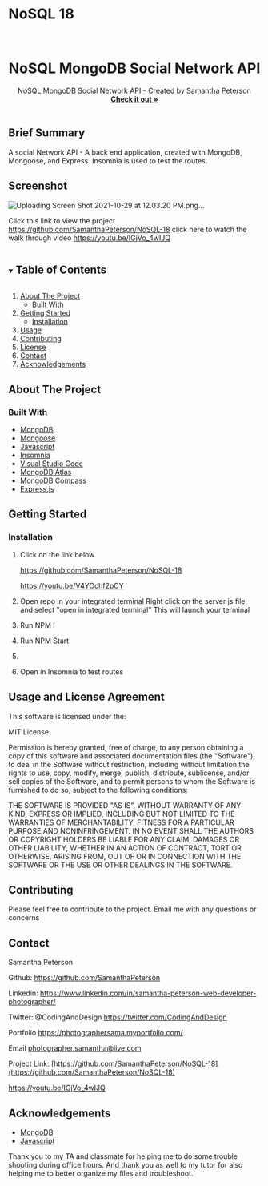 # NoSQL 18


<!-- PROJECT LOGO -->
<br />
<p align="center">


  <h1 align="center">NoSQL MongoDB Social Network API</h1>

  <p align="center">
    NoSQL MongoDB Social Network API - Created by Samantha Peterson
    <br />
    <a href="https://github.com/SamanthaPeterson/NoSQL-18"><strong>Check it out »</strong></a>
    <br />
    <br />
    
   
## Brief Summary 

A social Network API - 
A back end application, created with MongoDB, Mongoose, and Express. Insomnia is used to test the routes. 
 

## Screenshot
![Uploading Screen Shot 2021-10-29 at 12.03.20 PM.png…]()




Click this link to view the project https://github.com/SamanthaPeterson/NoSQL-18
 click here to watch the walk through video https://youtu.be/IGjVo_4wIJQ

   
  </p>
</p>



<!-- TABLE OF CONTENTS -->
<details open="open">
  <summary><h2 style="display: inline-block">Table of Contents</h2></summary>
  <ol>
    <li>
      <a href="#about-the-project">About The Project</a>
      <ul>
        <li><a href="#built-with">Built With</a></li>
      </ul>
    </li>
    <li>
      <a href="#getting-started">Getting Started</a>
      <ul>
        <li><a href="#installation">Installation</a></li>
      </ul>
    </li>
    <li><a href="#usage">Usage</a></li>
    <li><a href="#contributing">Contributing</a></li>
    <li><a href="#license">License</a></li>
    <li><a href="#contact">Contact</a></li>
    <li><a href="#acknowledgements">Acknowledgements</a></li>
  </ol>
</details>



<!-- ABOUT THE PROJECT -->
## About The Project



### Built With

* [MongoDB](https://www.mongodb.com/atlas/database?utm_content=rlsapostreg&utm_source=google&utm_campaign=gs_americas_uscan_search_brand_dsa_atlas_desktop_rlsa_postreg&utm_term=&utm_medium=cpc_paid_search&utm_ad=b&utm_ad_campaign_id=14383025495&gclid=Cj0KCQjwt-6LBhDlARIsAIPRQcJAeza3JbvYcwx8v3dL-zq0BVCih0tcUi4DtjbZ3unKyGNq1gvE-u8aAsmVEALw_wcB)
* [Mongoose](https://mongoosejs.com/)
* [Javascript](https://expressjs.com/)
* [Insomnia](https://insomnia.rest/)
* [Visual Studio Code](https://code.visualstudio.com/)
* [MongoDB Atlas](https://www.mongodb.com/cloud/atlas/efficiency?utm_content=rlsapostreg&utm_source=google&utm_campaign=gs_americas_uscan_search_brand_dsa_atlas_desktop_rlsa_postreg&utm_term=&utm_medium=cpc_paid_search&utm_ad=b&utm_ad_campaign_id=14383025495&gclid=Cj0KCQjwt-6LBhDlARIsAIPRQcKBqhmFp-pMtK24WlVrO15iSemuef21EP23MY49LT0nKm32VMdtKzoaAkhzEALw_wcB)
* [MongoDB Compass](https://www.mongodb.com/products/compass)
* [Express.js](https://expressjs.com/)
  
<!-- GETTING STARTED -->
## Getting Started


### Installation

1. Click on the link below 
 
    https://github.com/SamanthaPeterson/NoSQL-18
    
    https://youtu.be/V4YOchf2pCY
   
2. Open repo in your integrated terminal 
Right click on the server js file, and select "open in integrated terminal"
This will launch your terminal
3. Run NPM I
4. Run NPM Start
5. 
5. Open in Insomnia to test routes 



<!-- USAGE EXAMPLES -->
## Usage and License Agreement

This software is licensed under the:

MIT License

Permission is hereby granted, free of charge, to any person obtaining a copy
of this software and associated documentation files (the "Software"), to deal
in the Software without restriction, including without limitation the rights
to use, copy, modify, merge, publish, distribute, sublicense, and/or sell
copies of the Software, and to permit persons to whom the Software is
furnished to do so, subject to the following conditions:

THE SOFTWARE IS PROVIDED "AS IS", WITHOUT WARRANTY OF ANY KIND, EXPRESS OR
IMPLIED, INCLUDING BUT NOT LIMITED TO THE WARRANTIES OF MERCHANTABILITY,
FITNESS FOR A PARTICULAR PURPOSE AND NONINFRINGEMENT. IN NO EVENT SHALL THE
AUTHORS OR COPYRIGHT HOLDERS BE LIABLE FOR ANY CLAIM, DAMAGES OR OTHER
LIABILITY, WHETHER IN AN ACTION OF CONTRACT, TORT OR OTHERWISE, ARISING FROM,
OUT OF OR IN CONNECTION WITH THE SOFTWARE OR THE USE OR OTHER DEALINGS IN THE
SOFTWARE.


<!-- CONTRIBUTING -->
## Contributing

Please feel free to contribute to the project. Email me with any questions or concerns 





<!-- CONTACT -->
## Contact

Samantha Peterson 

Github: https://github.com/SamanthaPeterson

Linkedin: https://www.linkedin.com/in/samantha-peterson-web-developer-photographer/
 
Twitter:
@CodingAndDesign
https://twitter.com/CodingAndDesign

Portfolio
https://photographersama.myportfolio.com/


Email photographer.samantha@live.com


Project Link: [https://github.com/SamanthaPeterson/NoSQL-18](https://github.com/SamanthaPeterson/NoSQL-18)

https://youtu.be/IGjVo_4wIJQ

<!-- ACKNOWLEDGEMENTS -->
## Acknowledgements

* [MongoDB](https://getbootstrap.com/)
* [Javascript](https://sequelize.org/)

Thank you to my TA and classmate for helping me to do some trouble shooting during office hours. 
And thank you as well to my tutor for also helping me to better organize my files and troubleshoot. 
